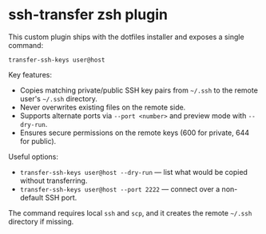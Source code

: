 # ssh-transfer zsh plugin

This custom plugin ships with the dotfiles installer and exposes a single command:

```
transfer-ssh-keys user@host
```

Key features:

- Copies matching private/public SSH key pairs from `~/.ssh` to the remote user's `~/.ssh` directory.
- Never overwrites existing files on the remote side.
- Supports alternate ports via `--port <number>` and preview mode with `--dry-run`.
- Ensures secure permissions on the remote keys (600 for private, 644 for public).

Useful options:

- `transfer-ssh-keys user@host --dry-run` — list what would be copied without transferring.
- `transfer-ssh-keys user@host --port 2222` — connect over a non-default SSH port.

The command requires local `ssh` and `scp`, and it creates the remote `~/.ssh` directory if missing.
